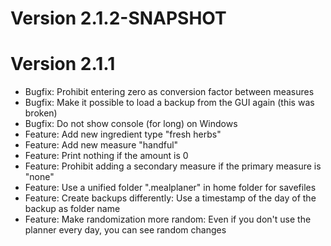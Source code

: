 # Version 2.1.2-SNAPSHOT

# Version 2.1.1

- Bugfix: Prohibit entering zero as conversion factor between measures
- Bugfix: Make it possible to load a backup from the GUI again (this was broken)
- Bugfix: Do not show console (for long) on Windows
- Feature: Add new ingredient type "fresh herbs"
- Feature: Add new measure "handful"
- Feature: Print nothing if the amount is 0
- Feature: Prohibit adding a secondary measure if the primary measure is "none"
- Feature: Use a unified folder ".mealplaner" in home folder for savefiles
- Feature: Create backups differently: Use a timestamp of the day of the backup as folder name
- Feature: Make randomization more random: Even if you don't use the planner every day, you can see random changes
